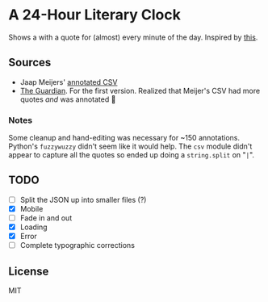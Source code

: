 A 24-Hour Literary Clock
========================

Shows a with a quote for (almost) every minute of the day. Inspired by [this](https://www.instructables.com/id/Literary-Clock-Made-From-E-reader/).

Sources
-------

* Jaap Meijers' [annotated CSV](https://www.instructables.com/id/Literary-Clock-Made-From-E-reader/)
* [The Guardian](https://www.theguardian.com/books/table/2011/apr/21/literary-clock). For the first version. Realized that Meijer's CSV had more quotes _and_ was annotated 🤘

### Notes

Some cleanup and hand-editing was necessary for ~150 annotations. Python's `fuzzywuzzy` didn't seem like it would help. The `csv` module didn't appear to capture all the quotes so ended up doing a `string.split` on "`|`".

TODO
----

* [ ] Split the JSON up into smaller files (?)
* [x] Mobile
* [ ] Fade in and out
* [x] Loading
* [x] Error
* [ ] Complete typographic corrections

License
-------

MIT
